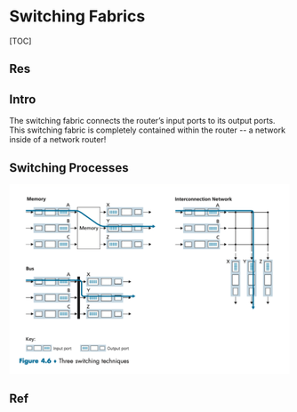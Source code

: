 # Switching Fabrics

[TOC]



## Res


## Intro
The switching fabric connects the router’s input ports to its output ports. This switching fabric is completely contained within the router -- a network inside of a network router!



## Switching Processes
![](../../../../../../Assets/Pics/Screenshot%202023-05-06%20at%2010.57.04%20AM.png)



## Ref


